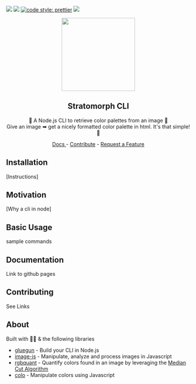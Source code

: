 ![](https://img.shields.io/github/issues-raw/jmeza081/stratomorph-cli.svg) ![](https://img.shields.io/github/license/jmeza081/stratomorph-cli.svg) [![code style: prettier](https://img.shields.io/badge/code_style-prettier-ff69b4.svg?style=flat-square)](https://github.com/prettier/prettier) ![](https://img.shields.io/github/stars/jmeza081/stratomorph-cli.svg?label=Stars&style=social)

<p align="center">
  <img
    src="https://user-images.githubusercontent.com/16481834/50317992-31d8d980-0484-11e9-83df-bcdd8104b95c.png"
    height="200"
  />
</p>

<h2 align="center">Stratomorph CLI</h2>

<p align="center">
  🌄  A Node.js CLI to retrieve color palettes from an image 🌄
  <br />
  Give an image ➡ get a nicely formatted color palette in html. It's that simple! 🎨
</p>
<p align="center">
    <a href="https://github.com/Jmeza081/stratomorph-cli/blob/master/docs/commands.md">
      Docs
    </a>
    -
    <a href="https://github.com/Jmeza081/stratomorph-cli/blob/master/docs/commands.md">Contribute</a>
    -
    <a href="https://github.com/Jmeza081/stratomorph-cli/blob/master/docs/commands.md">Request a Feature</a>
</p>


## Installation

[Instructions]

## Motivation

[Why a cli in node]

## Basic Usage

sample commands

## Documentation

Link to github pages

## Contributing

See Links

## About
Built with 💪🏽  & the following libraries
- [gluegun](https://github.com/infinitered/gluegun/) - Build your CLI in Node.js
- [image-js](https://www.npmjs.com/package/image-js) - Manipulate, analyze and process images in Javascript
- [rgbquant](https://github.com/leeoniya/RgbQuant.js) - Quantify colors found in an image by leveraging the [Median Cut Algorithm](https://en.wikipedia.org/wiki/Median_cut)
- [colo](https://github.com/Qix-/color) - Manipulate colors using Javascript
